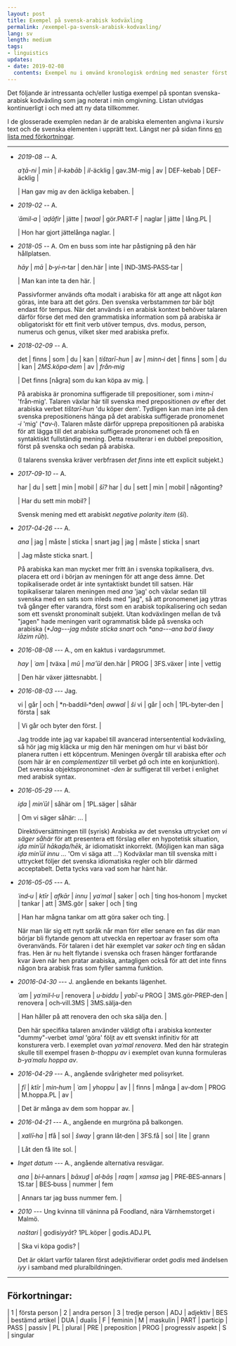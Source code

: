 ```yaml
---
layout: post
title: Exempel på svensk-arabisk kodväxling
permalink: /exempel-pa-svensk-arabisk-kodvaxling/
lang: sv
length: medium
tags:
- linguistics
updates:
- date: 2019-02-08
  contents: Exempel nu i omvänd kronologisk ordning med senaster först.
---
```


Det följande är intressanta och/eller lustiga exempel på spontan svenska-arabisk kodväxling som jag noterat i min omgivning. Listan utvidgas kontinuerligt i och med att ny data tillkommer.

I de glosserade exemplen nedan är de arabiska elementen angivna i kursiv text och de svenska elementen i upprätt text. Längst ner på sidan finns [en lista med förkortningar](#förkortningar).

<!-- (All hyphens in glosses no breaking U+02011: s/-/‑/g) -->

---- 

- *2019-08* -- A.

  *aʿṭā-ni* | *min* | *il-kəbāb* | *il*-äcklig |
  gav.3M-mig | av | DEF-kebab | DEF-äcklig |

  | Han gav mig av den äckliga kebaben. |

- *2019-02* -- A.

  *ʿāmil‑a* | *ʿaḍāfir* | jätte | *ṭwaal* |
  gör.PART‑F | naglar | jätte | lång.PL |

  | Hon har gjort jättelånga naglar. |

- *2018-05* -- A. Om en buss som inte har påstigning på den här hållplatsen.

  *hāy*   | *mā* | *b‑yi‑n*‑tar       |
  den.här | inte | IND‑3MS‑PASS‑tar |

  | Man kan inte ta den här. | 

  Passivformer används ofta modalt i arabiska för att ange att något *kan* göras, inte bara att det *görs*. Den svenska verbstammen *tar* bär böjt endast för tempus. När det används i en arabisk kontext behöver talaren därför förse det med den grammatiska information som på arabiska är obligatoriskt för ett finit verb utöver tempus, dvs. modus, person, numerus och genus, vilket sker med arabiska prefix.

- *2018-02-09* -- A.

  det | finns | som | du | kan | *tištarī-hun* | av | *minn‑i*
  det | finns | som | du | kan | *2MS.köpa‑dem* | av | *från‑mig*

  | Det finns [några] som du kan köpa av mig. |

  På arabiska är pronomina suffigerade till prepositioner, som i *minn‑i* 'från‑mig'. Talaren växlar här till svenska med prepositionen *av* efter det arabiska verbet *tištarī‑hun* 'du köper dem'. Tydligen kan man inte på den svenska prepositionens hänga på det arabiska suffigerade pronomenet *‑i* 'mig' (\**av‑i*). Talaren måste därför upprepa prepositionen på arabiska för att lägga till det arabiska suffigerade pronomenet och få en syntaktiskt fullständig mening. Detta resulterar i en dubbel preposition, först på svenska och sedan på arabiska.

  (I talarens svenska kräver verbfrasen *det finns* inte ett explicit subjekt.)

- *2017-09-10* -- A. 

    har | du | sett | min | mobil | *šī?* 
    har | du | sett | min | mobil | någonting? 

    | Har du sett min mobil? | 

    Svensk mening med ett arabiskt *negative polarity item* (*šī*).

- *2017-04-26* --- A.

    *ana* | jag | måste | sticka | snart
    jag   | jag | måste | sticka | snart

    | Jag måste sticka snart.  |

    På arabiska kan man mycket mer fritt än i svenska topikalisera, dvs. placera ett ord i början av meningen för att ange dess ämne. Det topikaliserade ordet är inte syntaktiskt bundet till satsen. Här topikaliserar talaren meningen med *ana* 'jag' och växlar sedan till svenska med en sats som inleds med "jag", så att pronomenet jag yttras två gånger efter varandra, först som en arabisk topikalisering och sedan som ett svenskt pronominalt subjekt. Utan kodväxlingen mellan de två "jagen" hade meningen varit ogrammatisk både på svenska och arabiska (*\*Jag---jag måste sticka snart* och *\*ana---ana baʿd šway lāzim rūḥ*).

- *2016-08-08* --- A., om en kaktus i vardagsrummet.

    *hay* | *ʿam* | *t*växa | *mū* | *maʿʾūl*
    den.här | PROG | 3FS.växer | inte | vettig

    | Den här växer jättesnabbt. |


- *2016-08-03* --- Jag.

    vi | går | och | *n‑baddil‑*den| *awwal* | *ši*
    vi | går | och | 1PL‑byter‑den | första | sak

    | Vi går och byter den först. |

    Jag trodde inte jag var kapabel till avancerad intersentential kodväxling, så hör jag mig kläcka ur mig den här meningen om hur vi bäst bör planera rutten i ett köpcentrum. Meningen övergår till arabiska efter *och* (som här är en *complementizer* till verbet *gå* och inte en konjunktion). Det svenska objektspronominet *-den* är  suffigerat till verbet i enlighet med arabisk syntax.

- *2016-05-29* --- A.

    *iḏa* | *minʾūl* | såhär
    om | 1PL.säger | såhär

    | Om vi säger såhär: ... |

    Direktöversättningen till (syrisk) Arabiska av det svenska uttrycket *om vi säger såhär* för att presentera ett förslag eller en hypotetisk situation, *iḏa minʾūl hākaḏa/hēk*, är idiomatiskt inkorrekt. (Möjligen kan man säga *iḏa minʾūl innu ...* 'Om vi säga att ...') Kodväxlar man till svenska mitt i uttrycket följer det svenska idiomatiska regler och blir därmed acceptabelt. Detta tycks vara vad som har hänt här.

- *2016-05-05* --- A.

    *ʿind‑u* | *ktīr* | *afkār* | *innu* | *yaʿmal* | saker | och | ting
    hos‑honom | mycket | tankar | att | 3MS.gör | saker | och | ting

    | Han har mågna tankar om att göra saker och ting. |

    När man lär sig ett nytt språk når man förr eller senare en fas där man börjar bli flytande genom att utveckla en repertoar av fraser som ofta överanvänds. För talaren i det här exemplet var *saker och ting* en sådan fras. Hen är nu helt flytande i svenska och frasen hänger fortfarande kvar även när hen pratar arabiska, antagligen också för att det inte finns någon bra arabisk fras som fyller samma funktion.

- *20016-04-30* --- J. angående en bekants lägenhet.

    *ʿam* | *yaʿmil‑l‑u* | renovera | *u‑biddu* | *yabīʿ‑u*
    PROG | 3MS.gör‑PREP‑den | renovera | och‑vill.3MS | 3MS.sälja‑den

    | Han håller på att renovera den och ska sälja den. |

    Den här specifika talaren använder väldigt ofta i arabiska kontexter "dummy"-verbet *ʿamal* 'göra' följt av ett svenskt infinitiv för att konsturera verb. I exemplet ovan *yaʿmal renovera*. Med den här strategin skulle till exempel frasen  *b-thoppu av* i exemplet ovan kunna formuleras *b-yaʿmalu hoppa av*.


- *2016-04-29* --- A., angående svårigheter med polisyrket.

    | *fī* | *ktīr* | *min‑hum* | *ʿam* | *y*hopp*u* | av |
    | finns | många | av‑dom | PROG | M.hoppa.PL | av |

    | Det är många av dem som hoppar av. |

- *2016-04-21* --- A., angående en murgröna på balkongen.

    | *xallī‑ha* | *t*få | sol | *šway* | grann
    låt‑den | 3FS.få | sol | lite | grann

    | Låt den få lite sol. |


- *Inget datum* --- A., angående alternativa resvägar.

    *ana* | *bi‑l*‑annars | *bāxuḏ* | *al‑bāṣ* | *raqm* | *xamsa*
    jag | PRE‑BES‑annars | 1S.tar | BES‑buss | nummer | fem
    
    | Annars tar jag buss nummer fem. |

- *2010* --- Ung kvinna till väninna på Foodland, nära Värnhemstorget i Malmö.

    *naštari* | godis*iyyāt*?
    1PL.köper | godis.ADJ.PL

    | Ska vi köpa godis? |

    Det är oklart varför talaren först adejktivifierar ordet *godis* med ändelsen *iyy* i samband med pluralbildningen.

---

## Förkortningar:

| 1    | första person
| 2    | andra person
| 3    | tredje person
| ADJ  | adjektiv
| BES  | bestämd artikel
| DUA  | dualis
| F    | feminin
| M    | maskulin
| PART | particip
| PASS | passiv
| PL   | plural
| PRE  | preposition
| PROG | progressiv aspekt
| S    | singular
